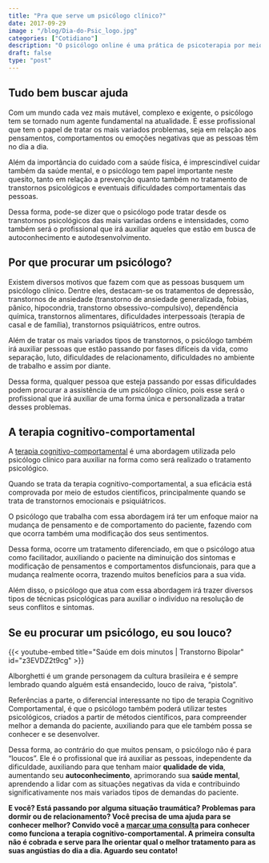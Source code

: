 ```yaml
---
title: "Pra que serve um psicólogo clínico?"
date: 2017-09-29
image : "/blog/Dia-do-Psic_logo.jpg"
categories: ["Cotidiano"]
description: "O psicólogo online é uma prática de psicoterapia por meio das ferramentas atuais, no caso a internet."
draft: false
type: "post"
---
```


## Tudo bem buscar ajuda

Com um mundo cada vez mais mutável, complexo e exigente, o psicólogo tem se tornado num agente fundamental na atualidade. É esse profissional que tem o papel de tratar os mais variados problemas, seja em relação aos pensamentos, comportamentos ou emoções negativas que as pessoas têm no dia a dia.

Além da importância do cuidado com a saúde física, é imprescindível cuidar também da saúde mental, e o psicólogo tem papel importante neste quesito, tanto em relação a prevenção quanto também no tratamento de transtornos psicológicos e eventuais dificuldades comportamentais das pessoas.

Dessa forma, pode-se dizer que o psicólogo pode tratar desde os transtornos psicológicos das mais variadas ordens e intensidades, como também será o profissional que irá auxiliar aqueles que estão em busca de autoconhecimento e autodesenvolvimento.

## **Por que procurar um psicólogo?**

Existem diversos motivos que fazem com que as pessoas busquem um psicólogo clínico. Dentre eles, destacam-se os tratamentos de depressão, transtornos de ansiedade (transtorno de ansiedade generalizada, fobias, pânico, hipocondria, transtorno obsessivo-compulsivo), dependência química, transtornos alimentares, dificuldades interpessoais (terapia de casal e de família), transtornos psiquiátricos, entre outros.

Além de tratar os mais variados tipos de transtornos, o psicólogo também irá auxiliar pessoas que estão passando por fases difíceis da vida, como separação, luto, dificuldades de relacionamento, dificuldades no ambiente de trabalho e assim por diante.

Dessa forma, qualquer pessoa que esteja passando por essas dificuldades podem procurar a assistência de um psicólogo clínico, pois esse será o profissional que irá auxiliar de uma forma única e personalizada a tratar desses problemas.

## **A terapia cognitivo-comportamental**

A [terapia cognitivo-comportamental](/como-funciona-a-terapia-cognitiva-comportamental/) é uma abordagem utilizada pelo psicólogo clínico para auxiliar na forma como será realizado o tratamento psicológico.

Quando se trata da terapia cognitivo-comportamental, a sua eficácia está comprovada por meio de estudos científicos, principalmente quando se trata de transtornos emocionais e psiquiátricos.

O psicólogo que trabalha com essa abordagem irá ter um enfoque maior na mudança de pensamento e de comportamento do paciente, fazendo com que ocorra também uma modificação dos seus sentimentos.

Dessa forma, ocorre um tratamento diferenciado, em que o psicólogo atua como facilitador, auxiliando o paciente na diminuição dos sintomas e modificação de pensamentos e comportamentos disfuncionais, para que a mudança realmente ocorra, trazendo muitos benefícios para a sua vida.

Além disso, o psicólogo que atua com essa abordagem irá trazer diversos tipos de técnicas psicológicas para auxiliar o indivíduo na resolução de seus conflitos e sintomas.

## Se eu procurar um psicólogo, eu sou louco?


{{< youtube-embed title="Saúde em dois minutos | Transtorno Bipolar" id="z3EVDZ2t9cg" >}}


Alborghetti é um grande personagem da cultura brasileira e é sempre lembrado quando alguém está ensandecido, louco de raiva, “pistola”.

Referências a parte, o diferencial interessante no tipo de terapia Cognitivo Comportamental, é que o psicólogo também poderá utilizar testes psicológicos, criados a partir de métodos científicos, para compreender melhor a demanda do paciente, auxiliando para que ele também possa se conhecer e se desenvolver.

Dessa forma, ao contrário do que muitos pensam, o psicólogo não é para “loucos”. Ele é o profissional que irá auxiliar as pessoas, independente da dificuldade, auxiliando para que tenham maior **qualidade de vida**, aumentando seu **autoconhecimento**, aprimorando sua **saúde mental**, aprendendo a lidar com as situações negativas da vida e contribuindo significativamente nos mais variados tipos de demandas do paciente.

**E você? Está passando por alguma situação traumática? Problemas para dormir ou de relacionamento? Você precisa de uma ajuda para se conhecer melhor? Convido você a [marcar uma consulta](/contato/) para conhecer como funciona a terapia cognitivo-comportamental. A primeira consulta não é cobrada e serve para lhe orientar qual o melhor tratamento para as suas angústias do dia a dia. Aguardo seu contato!**